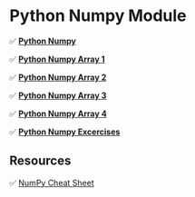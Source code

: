 # Python Numpy Module

✅ **[Python Numpy](/content/tools/numpy/001_Python_NumPy.ipynb)**

✅ **[Python Numpy Array 1](/content/tools/numpy/002_Python_NumPy_Array_Part1.ipynb)**

✅ **[Python Numpy Array 2](/content/tools/numpy/003_Python_NumPy_Array_Part2.ipynb)**

✅ **[Python Numpy Array 3](/content/tools/numpy/004_Python_NumPy_Array_Part3.ipynb)**

✅ **[Python Numpy Array 4](/content/tools/numpy/005_Python_NumPy_Array_Part4.ipynb)**

✅ **[Python Numpy Excercises](/content/tools/numpy/Python_Numpy_Exercises_with_hints.ipynb)**


## Resources

✅ <a href="\content\tools\numpy\NumPy Cheat Sheet Data Analysis in Python.pdf" download>NumPy Cheat Sheet</a>
